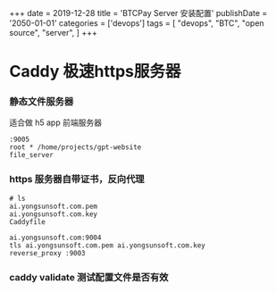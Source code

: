 +++
date = 2019-12-28
title = 'BTCPay Server 安装配置'
publishDate = '2050-01-01'
categories = ['devops']
tags = [
    "devops",
    "BTC",
    "open source",
    "server",
]
+++

# Caddy 极速https服务器

### 静态文件服务器
适合做 h5 app 前端服务器


```Caddyfile
:9005
root * /home/projects/gpt-website
file_server

```


### https 服务器自带证书，反向代理

```shell
# ls
ai.yongsunsoft.com.pem
ai.yongsunsoft.com.key
Caddyfile
```

```Caddyfile
ai.yongsunsoft.com:9004
tls ai.yongsunsoft.com.pem ai.yongsunsoft.com.key
reverse_proxy :9003

```


### caddy validate 测试配置文件是否有效
